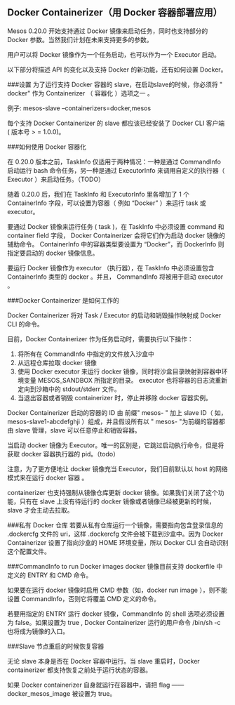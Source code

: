 ## Docker Containerizer（用 Docker 容器部署应用）

Mesos 0.20.0 开始支持通过 Docker 镜像来启动任务，同时也支持部分的 Docker 参数。当然我们计划在未来支持更多的参数。

用户可以将 Docker 镜像作为一个任务启动，也可以作为一个 Executor 启动。

以下部分将描述 API 的变化以及支持 Docker 的新功能，还有如何设置 Docker。

###设置
为了运行支持 Docker 容器的 slave，在启动slave的时候，你必须将 " docker" 作为 Containerizer （ 容器化 ）选项之一 。

例子: mesos-slave –containerizers=docker,mesos


每个支持 Docker Containerizer 的 slave 都应该已经安装了 Docker CLI 客户端 ( 版本号 > = 1.0.0)。


###如何使用 Docker 容器化 

在 0.20.0 版本之前，TaskInfo 仅适用于两种情况：一种是通过 CommandInfo 启动运行 bash 命令任务，另一种是通过 ExecutorInfo 来调用自定义的执行器（ Executor ）来启动任务。（TODO）

随着 0.20.0 后，我们在 TaskInfo 和 ExecutorInfo 里各增加了 1 个 ContainerInfo 字段，可以设置为容器（ 例如 “Docker” ）来运行 task 或 executor。

要通过 Docker 镜像来运行任务 ( task )，在 TaskInfo 中必须设置 command 和 container field 字段， Docker Containerizer 会将它们作为启动 docker 镜像的辅助命令。 ContainerInfo 中的容器类型要设置为 “Docker”，而 DockerInfo 则指定要启动的 docker 镜像信息。

要运行 Docker 镜像作为 executor （执行器），在 TaskInfo 中必须设置包含 ContainerInfo  类型的 docker 。并且， CommandInfo  将被用于启动 executor 。

###Docker Containerizer 是如何工作的

Docker Containerizer 将对 Task / Executor 的启动和销毁操作映射成 Docker CLI 的命令。

目前，Docker Containerizer 作为任务启动时，需要执行以下操作：

1. 将所有在 CommandInfo 中指定的文件放入沙盒中
2. 从远程仓库拉取 docker 镜像
3. 使用  Docker executor 来运行 docker 镜像，同时将沙盒目录映射到容器中环境变量 MESOS_SANDBOX 所指定的目录。 executor 也将容器的日志流重新定向到沙箱中的 stdout/stderr 文件。
4. 当退出容器或者销毁 containerizer 时，停止并移除 docker 容器实例。

 Docker Containerizer 启动的容器的 ID 由 前缀" mesos- " 加上 slave ID（ 如，mesos-slave1-abcdefghji ）组成，并且假设所有以 " mesos- "为前缀的容器都由 slave 管理，slave 可以任意停止和销毁容器。

当启动 docker 镜像为 Executor。唯一的区别是，它跳过启动执行命令，但是将获取 docker 容器执行器的 pid。（todo）

注意，为了更方便地让 docker 镜像充当 Executor，我们目前默认以 host 的网络模式来在运行 docker 容器 。

containerizer 也支持强制从镜像仓库更新 docker 镜像。如果我们关闭了这个功能，只有在 slave 上没有待运行的 docker 镜像或者镜像已经被更新的时候， slave 才会主动去拉取。

###私有 Docker 仓库
若要从私有仓库运行一个镜像，需要指向包含登录信息的 .dockercfg 文件的 uri，这样 .dockercfg 文件会被下载到沙盒中。因为 Docker Containerizer 设置了指向沙盒的 HOME 环境变量，所以 Docker CLI 会自动识别这个配置文件。

###CommandInfo to run Docker images
docker 镜像目前支持 dockerfile 中定义的 ENTRY 和 CMD 命令。

如果要在运行 docker 镜像时启用 CMD 参数（如，docker run image ），则不能设置 CommandInfo，否则它将覆盖 CMD 定义的命令。

若要用指定的 ENTRY 运行 docker 镜像，CommandInfo 的 shell 选项必须设置为 false。如果设置为 true , Docker Containerizer 运行的用户命令  /bin/sh -c 也将成为镜像的入口。

###Slave 节点重启的时候恢复容器

无论 slave 本身是否在 Docker 容器中运行。当 slave 重启时，Docker containerizer 都支持恢复之前处于运行状态的容器。

如果 Docker containerizer 自身就运行在容器中，请把 flag —— docker_mesos_image 被设置为 true。
